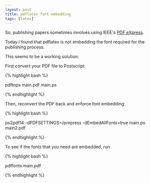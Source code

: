 ```yaml
---
layout: post
title: pdflatex font embedding
tags: [latex]
---
```


So, publishing papers sometimes involves using IEEE's [PDF eXpress](http://www.pdf-express.org/).

Today I found that pdflatex is not embedding the font required for the publishing process.

This seems to be a working solution:

First convert your PDF file to Postscript:

{% highlight bash %}

pdftops main.pdf main.ps

{% endhighlight %}

Then, reconvert the PDF back and enforce font embedding:

{% highlight bash %}

ps2pdf14 -dPDFSETTINGS=/prepress -dEmbedAllFonts=true main.ps main2.pdf

{% endhighlight %}

To see if the fonts that you need are embedded, run 

{% highlight bash %}

pdffonts main.pdf

{% endhighlight %}